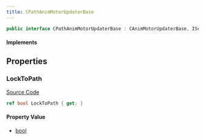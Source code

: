 ```yaml
---
title: CPathAnimMotorUpdaterBase
---
```


```csharp
public interface CPathAnimMotorUpdaterBase : CAnimMotorUpdaterBase, ISchemaClass<CAnimMotorUpdaterBase>, ISchemaClass<CPathAnimMotorUpdaterBase>, ISchemaField, ISchemaClass, INativeHandle
```

#### Implements

## Properties

### LockToPath

[Source Code](https://github.com/swiftly-solution/swiftlys2/blob/main/managed/src/SwiftlyS2.Generated/Schemas/Interfaces/CPathAnimMotorUpdaterBase.cs#L17)

```csharp
ref bool LockToPath { get; }
```

#### Property Value

- [bool](https://learn.microsoft.com/dotnet/api/system.boolean)


